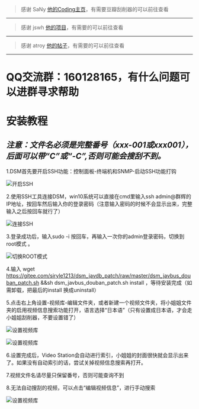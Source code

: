 > 感谢 SaNy [他的Coding主页](https://coding.net/u/sanylee/p/self/git "SaNy")，有需要豆瓣刮削器的可以前往查看
-----
> 感谢 jswh [他的项目](https://github.com/jswh/synology_video_station_douban_plugin)，有需要的可以前往查看
-----
> 感谢 atroy [他的帖子](http://www.gebi1.com/thread-261344-1-9.html?_dsign=39316681)，有需要的可以前往查看
-----
**QQ交流群：160128165，有什么问题可以进群寻求帮助**
=========

安装教程
======
***注意：文件名必须是完整番号（xxx-001或xxx001），后面可以带“C”或“-C”,否则可能会搜刮不到。***
-------
1.DSM首先要开启SSH功能：控制面板-终端机和SNMP-启动SSH功能打钩

![开启SSH](https://gitee.com/challengerV/dsm_javdb_patch/raw/master/images/3.png)


2.使用SSH工具连接DSM，win10系统可以直接在cmd里输入ssh admin@群辉的IP地址，按回车然后输入你的登录密码（注意输入密码的时候不会显示出来，完整输入之后按回车就行了）

![连接SSH](https://gitee.com/challengerV/dsm_javdb_patch/raw/master/images/4.png)

3.登录成功后，输入sudo -i 按回车，再输入一次你的admin登录密码，切换到root模式 。

![切换ROOT模式](https://gitee.com/challengerV/dsm_javdb_patch/raw/master/images/5.png)

4.输入 wget https://gitee.com/siryle1213/dsm_javdb_patch/raw/master/dsm_javbus_douban_patch.sh &&sh dsm_javbus_douban_patch.sh install ，等待安装完成（如需卸载，把最后的install 换成uninstall）

5.点击右上角设置-视频库-编辑文件夹，或者新建一个视频文件夹，将小姐姐文件夹的启用视频信息搜索功能打开，语言选择“日本语”（只有设置成日本语，才会走小姐姐刮削器，不要设置错了）

![设置视频库](https://gitee.com/challengerV/dsm_javdb_patch/raw/master/images/6.png)

![设置视频库](https://gitee.com/challengerV/dsm_javdb_patch/raw/master/images/7.png)

6.设置完成后，Video Station会自动进行索引，小姐姐的封面很快就会显示出来了。如果没有自动索引的话，尝试关掉视频信息搜索再打开。

7.视频文件名请尽量只保留番号，否则可能查询不到

8.无法自动搜刮的视频，可以点击“编辑视频信息”，进行手动搜索

![设置视频库](https://gitee.com/challengerV/dsm_javdb_patch/raw/master/images/8.png)